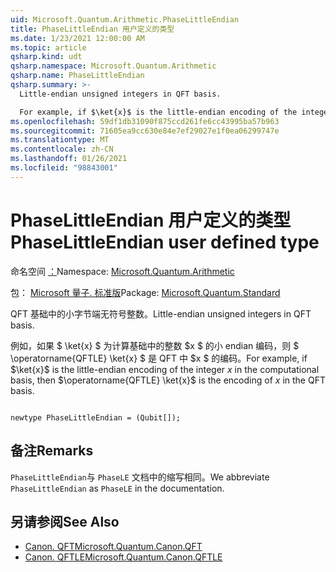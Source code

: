```yaml
---
uid: Microsoft.Quantum.Arithmetic.PhaseLittleEndian
title: PhaseLittleEndian 用户定义的类型
ms.date: 1/23/2021 12:00:00 AM
ms.topic: article
qsharp.kind: udt
qsharp.namespace: Microsoft.Quantum.Arithmetic
qsharp.name: PhaseLittleEndian
qsharp.summary: >-
  Little-endian unsigned integers in QFT basis.

  For example, if $\ket{x}$ is the little-endian encoding of the integer $x$ in the computational basis, then $\operatorname{QFTLE} \ket{x}$ is the encoding of $x$ in the QFT basis.
ms.openlocfilehash: 59df1db31090f875ccd261fe6cc43995ba57b963
ms.sourcegitcommit: 71605ea9cc630e84e7ef29027e1f0ea06299747e
ms.translationtype: MT
ms.contentlocale: zh-CN
ms.lasthandoff: 01/26/2021
ms.locfileid: "98843001"
---
```

# <a name="phaselittleendian-user-defined-type"></a><span data-ttu-id="53a7d-102">PhaseLittleEndian 用户定义的类型</span><span class="sxs-lookup"><span data-stu-id="53a7d-102">PhaseLittleEndian user defined type</span></span>

<span data-ttu-id="53a7d-103">命名空间 [：](xref:Microsoft.Quantum.Arithmetic)</span><span class="sxs-lookup"><span data-stu-id="53a7d-103">Namespace: [Microsoft.Quantum.Arithmetic](xref:Microsoft.Quantum.Arithmetic)</span></span>

<span data-ttu-id="53a7d-104">包： [Microsoft 量子. 标准版](https://nuget.org/packages/Microsoft.Quantum.Standard)</span><span class="sxs-lookup"><span data-stu-id="53a7d-104">Package: [Microsoft.Quantum.Standard](https://nuget.org/packages/Microsoft.Quantum.Standard)</span></span>


<span data-ttu-id="53a7d-105">QFT 基础中的小字节端无符号整数。</span><span class="sxs-lookup"><span data-stu-id="53a7d-105">Little-endian unsigned integers in QFT basis.</span></span>

<span data-ttu-id="53a7d-106">例如，如果 $ \ket{x} $ 为计算基础中的整数 $x $ 的小 endian 编码，则 $ \operatorname{QFTLE} \ket{x} $ 是 QFT 中 $x $ 的编码。</span><span class="sxs-lookup"><span data-stu-id="53a7d-106">For example, if $\ket{x}$ is the little-endian encoding of the integer $x$ in the computational basis, then $\operatorname{QFTLE} \ket{x}$ is the encoding of $x$ in the QFT basis.</span></span>

```qsharp

newtype PhaseLittleEndian = (Qubit[]);
```



## <a name="remarks"></a><span data-ttu-id="53a7d-107">备注</span><span class="sxs-lookup"><span data-stu-id="53a7d-107">Remarks</span></span>

<span data-ttu-id="53a7d-108">`PhaseLittleEndian`与 `PhaseLE` 文档中的缩写相同。</span><span class="sxs-lookup"><span data-stu-id="53a7d-108">We abbreviate `PhaseLittleEndian` as `PhaseLE` in the documentation.</span></span>

## <a name="see-also"></a><span data-ttu-id="53a7d-109">另请参阅</span><span class="sxs-lookup"><span data-stu-id="53a7d-109">See Also</span></span>

- [<span data-ttu-id="53a7d-110">Canon. QFT</span><span class="sxs-lookup"><span data-stu-id="53a7d-110">Microsoft.Quantum.Canon.QFT</span></span>](xref:Microsoft.Quantum.Canon.QFT)
- [<span data-ttu-id="53a7d-111">Canon. QFTLE</span><span class="sxs-lookup"><span data-stu-id="53a7d-111">Microsoft.Quantum.Canon.QFTLE</span></span>](xref:Microsoft.Quantum.Canon.QFTLE)